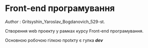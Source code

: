 # Front-end програмування
_Author_ : Gritsyshin_Yaroslav_Bogdanovich_529-st. 

Створення web проекту у рамках курсу Front-end програмування.

Основною робочою гілкою проtкту є гулка **_dev_**